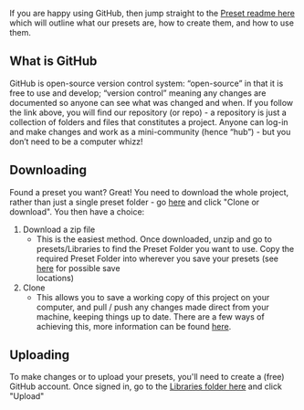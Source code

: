 If you are happy using GitHub, then jump straight to the [Preset readme here](Plug-in%20Presets.md) which will outline what our presets are, how to create them, and how to use them. 

## What is GitHub
GitHub is open-source version control system: “open-source” in that it is free to use and develop; “version control”
meaning any changes are documented so anyone can see what was changed and when.  If you follow the link above, you
will find our repository (or repo) - a repository is just a collection of folders and files that constitutes a project.
Anyone can log-in and make changes and work as a mini-community (hence “hub”) - but you don’t need to be a
computer whizz!

## Downloading 
Found a preset you want? Great! You need to download the whole project, rather than just a single preset folder - go [here](https://github.com/notionmusic/presets) and click "Clone or download". You then have a choice:
1. Download a zip file
   - This is the easiest method. Once downloaded, unzip and go to presets/Libraries to find the Preset Folder you want to use. Copy the      required Preset Folder into wherever you save your presets (see [here](Plug-in%20Presets.md#preset-locations) for possible save       
   locations)
2. Clone
   - This allows you to save a working copy of this project on your computer, and pull / push any changes made direct from your machine, keeping things up to date. There are a few ways of achieving this, more information can be found [here](https://help.github.com/articles/which-remote-url-should-i-use/). 

## Uploading
To make changes or to upload your presets, you'll need to create a (free) GitHub account. 
Once signed in, go to the [Libraries folder here](Libraries) and click "Upload"


